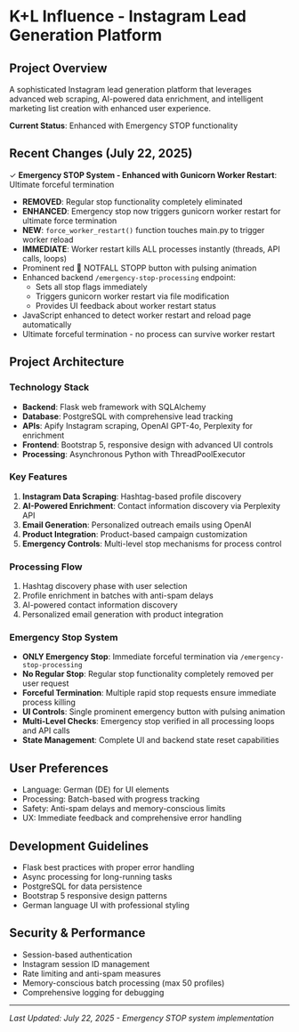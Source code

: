 # K+L Influence - Instagram Lead Generation Platform

## Project Overview
A sophisticated Instagram lead generation platform that leverages advanced web scraping, AI-powered data enrichment, and intelligent marketing list creation with enhanced user experience.

**Current Status**: Enhanced with Emergency STOP functionality

## Recent Changes (July 22, 2025)
✓ **Emergency STOP System - Enhanced with Gunicorn Worker Restart**: Ultimate forceful termination
  - **REMOVED**: Regular stop functionality completely eliminated
  - **ENHANCED**: Emergency stop now triggers gunicorn worker restart for ultimate force termination
  - **NEW**: `force_worker_restart()` function touches main.py to trigger worker reload
  - **IMMEDIATE**: Worker restart kills ALL processes instantly (threads, API calls, loops)
  - Prominent red 🛑 NOTFALL STOPP button with pulsing animation 
  - Enhanced backend `/emergency-stop-processing` endpoint:
    * Sets all stop flags immediately
    * Triggers gunicorn worker restart via file modification
    * Provides UI feedback about worker restart status
  - JavaScript enhanced to detect worker restart and reload page automatically
  - Ultimate forceful termination - no process can survive worker restart

## Project Architecture

### Technology Stack
- **Backend**: Flask web framework with SQLAlchemy
- **Database**: PostgreSQL with comprehensive lead tracking
- **APIs**: Apify Instagram scraping, OpenAI GPT-4o, Perplexity for enrichment
- **Frontend**: Bootstrap 5, responsive design with advanced UI controls
- **Processing**: Asynchronous Python with ThreadPoolExecutor

### Key Features
1. **Instagram Data Scraping**: Hashtag-based profile discovery
2. **AI-Powered Enrichment**: Contact information discovery via Perplexity API
3. **Email Generation**: Personalized outreach emails using OpenAI
4. **Product Integration**: Product-based campaign customization
5. **Emergency Controls**: Multi-level stop mechanisms for process control

### Processing Flow
1. Hashtag discovery phase with user selection
2. Profile enrichment in batches with anti-spam delays
3. AI-powered contact information discovery
4. Personalized email generation with product integration

### Emergency Stop System
- **ONLY Emergency Stop**: Immediate forceful termination via `/emergency-stop-processing`
- **No Regular Stop**: Regular stop functionality completely removed per user request
- **Forceful Termination**: Multiple rapid stop requests ensure immediate process killing
- **UI Controls**: Single prominent emergency button with pulsing animation
- **Multi-Level Checks**: Emergency stop verified in all processing loops and API calls
- **State Management**: Complete UI and backend state reset capabilities

## User Preferences
- Language: German (DE) for UI elements
- Processing: Batch-based with progress tracking
- Safety: Anti-spam delays and memory-conscious limits
- UX: Immediate feedback and comprehensive error handling

## Development Guidelines
- Flask best practices with proper error handling
- Async processing for long-running tasks
- PostgreSQL for data persistence
- Bootstrap 5 responsive design patterns
- German language UI with professional styling

## Security & Performance
- Session-based authentication
- Instagram session ID management
- Rate limiting and anti-spam measures
- Memory-conscious batch processing (max 50 profiles)
- Comprehensive logging for debugging

---
*Last Updated: July 22, 2025 - Emergency STOP system implementation*
